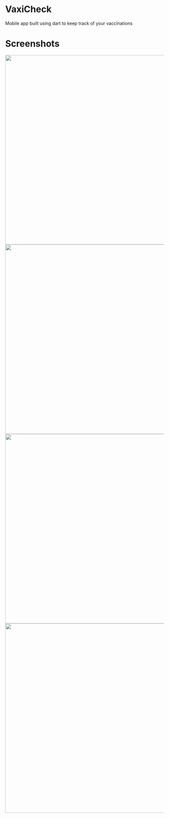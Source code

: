 # VaxiCheck
Mobile app built using dart to keep track of your vaccinations

# Screenshots
<img src="https://user-images.githubusercontent.com/80910691/136198327-17096195-5aa7-4668-bb07-cc316e270289.png" height="600"></a>
<img src="https://user-images.githubusercontent.com/80910691/136198503-4127d3c5-ced2-47a6-9448-2ffb0a9837de.png" height="600"></a>
<img src="https://user-images.githubusercontent.com/80910691/136198133-173bc88d-8a8b-4fa9-97bd-6513865dac32.png" height="600"></a>
<img src="https://user-images.githubusercontent.com/80910691/136198239-4a1a0e6e-9309-4ed0-9c61-6d977e4d8a5e.png" height="600"></a>
